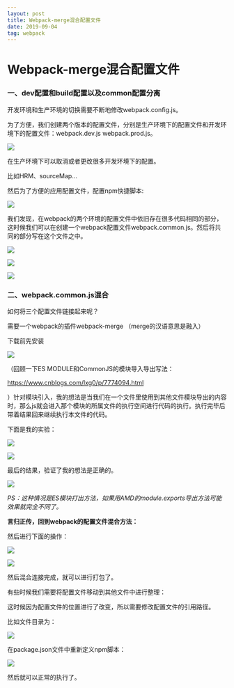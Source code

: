 ```yaml
---
layout: post
title: Webpack-merge混合配置文件
date: 2019-09-04
tag: webpack
---
```


Webpack-merge混合配置文件
=========================

### 一、dev配置和build配置以及common配置分离

开发环境和生产环境的切换需要不断地修改webpack.config.js。

为了方便，我们创建两个版本的配置文件，分别是生产环境下的配置文件和开发环境下的配置文件：webpack.dev.js
webpack.prod.js。

![](/images/posts/2019-09-04-webpack-×webpack_merge/19218cf60921d1d61ba44dbe8df7f298.png)

在生产环境下可以取消或者更改很多开发环境下的配置。

比如HRM、sourceMap...

然后为了方便的应用配置文件，配置npm快捷脚本:

![](/images/posts/2019-09-04-webpack-×webpack_merge/11f7a818c532eaa926d576c26529ac46.png)

我们发现，在webpack的两个环境的配置文件中依旧存在很多代码相同的部分，这时候我们可以在创建一个webpack配置文件webpack.common.js。然后将共同的部分写在这个文件之中。

![](/images/posts/2019-09-04-webpack-×webpack_merge/23c4a75d0681cdab7704d7d2f2d3b2fb.png)

![](/images/posts/2019-09-04-webpack-×webpack_merge/1bcb5db532f1f0b9ca327ff03011cd31.png)

![](/images/posts/2019-09-04-webpack-×webpack_merge/5bfa2b6611d0030545a3fde25768145f.png)

### 二、webpack.common.js混合

如何将三个配置文件链接起来呢？

需要一个webpack的插件webpack-merge （merge的汉语意思是融入）

下载前先安装

![](/images/posts/2019-09-04-webpack-×webpack_merge/d184f7017b7bbe3d2403dd7759860ca3.png)

（回顾一下ES MODULE和CommonJS的模块导入导出写法：

https://www.cnblogs.com/lxg0/p/7774094.html

）针对模块引入，我的想法是当我们在一个文件里使用到其他文件模块导出的内容时，那么js就会进入那个模块的所属文件的执行空间进行代码的执行。执行完毕后带着结果回来继续执行本文件的代码。

下面是我的实验：

![](/images/posts/2019-09-04-webpack-×webpack_merge/f757000c350c4bb12ebf0fb299720236.png)

![](/images/posts/2019-09-04-webpack-×webpack_merge/f130af3c4442d216bbed04ee5e8e0287.png)

最后的结果，验证了我的想法是正确的。

![](/images/posts/2019-09-04-webpack-×webpack_merge/9be787efefafd7b71c836b1eb702d214.png)

*PS：这种情况是ES模块打出方法，如果用AMD的module.exports导出方法可能效果就完全不同了。*

**言归正传，回到webpack的配置文件混合方法：**

然后进行下面的操作：

![](/images/posts/2019-09-04-webpack-×webpack_merge/17d2f13b631ef2ee3b5dceb38f01b574.png)

![](/images/posts/2019-09-04-webpack-×webpack_merge/dc92350891fc1043894456b62f7e2552.png)

然后混合连接完成，就可以进行打包了。

有些时候我们需要将配置文件移动到其他文件中进行整理：

这时候因为配置文件的位置进行了改变，所以需要修改配置文件的引用路径。

比如文件目录为：

![](/images/posts/2019-09-04-webpack-×webpack_merge/e08607f262c408448118a97b5592df42.png)

在package.json文件中重新定义npm脚本：

![](/images/posts/2019-09-04-webpack-×webpack_merge/17050016cbc87090150f9d1881576051.png)

然后就可以正常的执行了。
